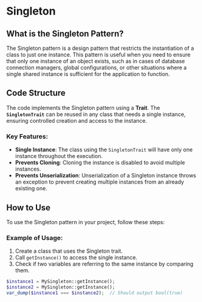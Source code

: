 # Singleton

## What is the Singleton Pattern?

The Singleton pattern is a design pattern that restricts the instantiation of a class to just one instance. This pattern is useful when you need to ensure that only one instance of an object exists, such as in cases of database connection managers, global configurations, or other situations where a single shared instance is sufficient for the application to function.

## Code Structure

The code implements the Singleton pattern using a **Trait**. The **`SingletonTrait`** can be reused in any class that needs a single instance, ensuring controlled creation and access to the instance.

### Key Features:

- **Single Instance**: The class using the `SingletonTrait` will have only one instance throughout the execution.
- **Prevents Cloning**: Cloning the instance is disabled to avoid multiple instances.
- **Prevents Unserialization**: Unserialization of a Singleton instance throws an exception to prevent creating multiple instances from an already existing one.

## How to Use
To use the Singleton pattern in your project, follow these steps:

### Example of Usage:

1. Create a class that uses the Singleton trait.
2. Call `getInstance()` to access the single instance.
3. Check if two variables are referring to the same instance by comparing them.

```php
$instance1 = MySingleton::getInstance();
$instance2 = MySingleton::getInstance();
var_dump($instance1 === $instance2);  // Should output bool(true)
